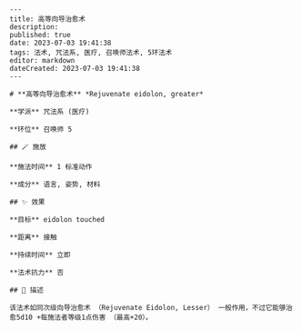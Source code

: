 
    ---
    title: 高等向导治愈术
    description: 
    published: true
    date: 2023-07-03 19:41:38
    tags: 法术, 咒法系, 医疗, 召唤师法术, 5环法术
    editor: markdown
    dateCreated: 2023-07-03 19:41:38
    ---

    # **高等向导治愈术** *Rejuvenate eidolon, greater*

    **学派** 咒法系 (医疗) 

    **环位** 召唤师 5

    ## 🪄 施放

    **施法时间** 1 标准动作

    **成分** 语言, 姿势, 材料

    ## ✨ 效果 

    **目标** eidolon touched 

    **距离** 接触  

    **持续时间** 立即 

    **法术抗力** 否

    ## 📖 描述

    该法术如同次级向导治愈术 （Rejuvenate Eidolon, Lesser） 一般作用，不过它能够治愈5d10 +每施法者等级1点伤害 （最高+20）。
    